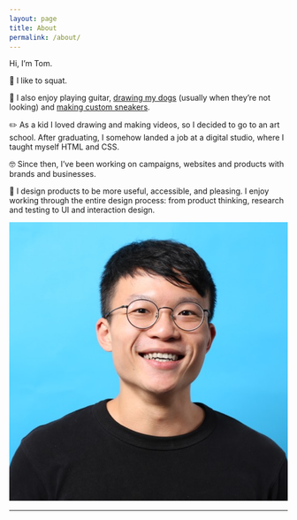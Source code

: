 ```yaml
---
layout: page
title: About
permalink: /about/
---
```



<div class="section bio grid grid-d3-m1 tofadein">
  <div class="grid-item span-2">
    <p>Hi, I’m Tom.</p>
    <p>🦵 I like to squat.</p>
    <p>🎸 I also enjoy playing guitar, <a href="https://www.instagram.com/p/BRLfqkLBRKC/" target="_blank">drawing my dogs</a> (usually when they’re not looking) and <a href="https://www.instagram.com/p/BdO6rjIhtCs/" target="_blank">making custom sneakers</a>.</p>
    <p>✏️ As a kid I loved drawing and making videos, so I decided to go to an art school. After graduating, I somehow landed a job at a digital studio, where I taught myself HTML and CSS.</p>
    <p>🤓 Since then, I’ve been working on campaigns, websites and products with brands and businesses. </p>
    <p>💭 I design products to be more useful, accessible, and pleasing. I enjoy working through the entire design process: from product thinking, research and testing to UI and interaction design.</p>
  </div>
  <div class="grid-item">
    <img src="/assets/me-smile.jpg" />
  </div>
</div>
<hr>
